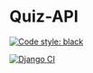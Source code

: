 # Quiz-API
[![Code style: black](https://img.shields.io/badge/code%20style-black-000000.svg)](https://github.com/psf/black)
<!-- [![codecov](https://codecov.io/gh/namantam1/tempfiler/branch/main/graph/badge.svg?token=I9T16R1WYJ)](https://codecov.io/gh/namantam1/Quiz-API) -->
[![Django CI](https://github.com/namantam1/Quiz-API/actions/workflows/django.yml/badge.svg)](https://github.com/namantam1/Quiz-API/actions/workflows/django.yml)


